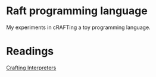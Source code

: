 # Raft programming language

My experiments in cRAFTing a toy programming language.

# Readings

[Crafting Interpreters](craftinginterpreters.com)
